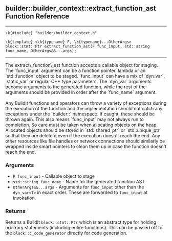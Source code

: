 ## builder::builder\_context::extract\_function\_ast Function Reference
<hr>
	
	\k{#include} "builder/builder_context.h"

	\k{template} <\k{typename} F, \k{typename}...OtherArgs>
	block::stmt::Ptr extract_function_ast(F func_input, std::string func_name, OtherArgs&&...args);
<hr>
The extract\_function\_ast function accepts a callable object for staging. The `func_input` argument can be a function pointer, lambda or an `std::function` object to be staged. `func_input` can have a mix of `dyn_var<T>`, `static_var<T>` or regular C++ type parameters. The `dyn_var<T>` arguments become arguments to the generated function, while the rest of the arguments should be provided in order after the `func_name` argument. 
<br><br>
Any BuildIt functions and operators can throw a variety of exceptions during the execution of the function and the implementation should not catch any exceptions under the `builder::` namespace. If caught, these should be thrown again. This also means `func_input` may not always run to completion. So care must be taken when allocating objects on the heap. Allocated objects should be stored in `std::shared_ptr` or `std::unique_ptr` so that they are delete'd even if the execution doesn't reach the end. Any other resources like file handles or network connections should similarly be wrapped inside smart pointers to clean them up in case the function doesn't reach the end. 

### Arguments
- `F func_input` - Callable object to stage
- `std::string func_name` - Name for the generated function AST
- `OtherArgs&&...args` - Arguments for `func_input` other than the `dyn_var<T>` in exact order. These are forwarded to `func_input` at invokation. 


### Returns

Returns a BuildIt `block::stmt::Ptr` which is an abstract type for holding arbitrary statements (including entire functions). This can be passed off to the `block::c_code_generator` directly for code generation. 

